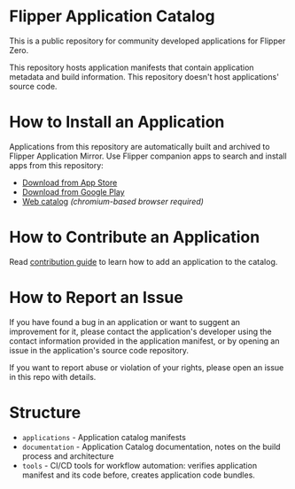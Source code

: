 # Flipper Application Catalog

This is a public repository for community developed applications for Flipper Zero. 

This repository hosts application manifests that contain application metadata and build information. This repository doesn't host applications' source code.

# How to Install an Application

Applications from this repository are automatically built and archived to Flipper Application Mirror. Use Flipper companion apps to search and install apps from this repository:
 - [Download from App Store](https://apps.apple.com/app/flipper-mobile-app/id1534655259)
 - [Download from Google Play](https://play.google.com/store/apps/details?id=com.flipperdevices.app)
 - [Web catalog](https://lab.flipper.net/) _(chromium-based browser required)_

# How to Contribute an Application

Read [contribution guide](documentation/Contributing.md) to learn how to add an application to the catalog.

# How to Report an Issue

If you have found a bug in an application or want to suggent an improvement for it, please contact the application's developer using the contact information provided in the application manifest, or by opening an issue in the application's source code repository.

If you want to report abuse or violation of your rights, please open an issue in this repo with details.

# Structure

- `applications` - Application catalog manifests
- `documentation` - Application Catalog documentation, notes on the build process and architecture
- `tools` - CI/CD tools for workflow automation: verifies application manifest and its code before, creates application code bundles.
